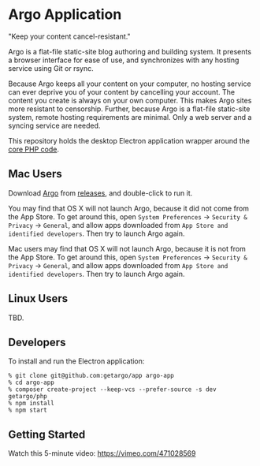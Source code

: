# Argo Application

"Keep your content cancel-resistant."

Argo is a flat-file static-site blog authoring and building system. It presents
a browser interface for ease of use, and synchronizes with any hosting service
using Git or rsync.

Because Argo keeps all your content on your computer, no hosting service can
ever deprive you of your content by cancelling your account. The content you
create is always on your own computer. This makes Argo sites more resistant to
censorship. Further, because Argo is a flat-file static-site system, remote
hosting requirements are minimal. Only a web server and a syncing service are
needed.

This repository holds the desktop Electron application wrapper around the
[core PHP code](https://github.com/getargo/php).

## Mac Users

Download
[Argo](https://github.com/getargo/app/releases/download/1.1.0/Argo.app.zip)
from [releases](https://github.com/getargo/app/releases), and double-click to
run it.

You may find that OS X will not launch Argo, because it did not come from the
App Store. To get around this, open `System Preferences` -> `Security & Privacy`
-> `General`, and allow apps downloaded from `App Store and identified
developers`. Then try to launch Argo again.

Mac users may find that OS X will not launch Argo, because it is not from the
App Store. To get around this, open `System Preferences` -> `Security & Privacy`
-> `General`, and allow apps downloaded from `App Store and identified
developers`. Then try to launch Argo again.

## Linux Users

TBD.

## Developers

To install and run the Electron application:

```
% git clone git@github.com:getargo/app argo-app
% cd argo-app
% composer create-project --keep-vcs --prefer-source -s dev getargo/php
% npm install
% npm start
```

## Getting Started

Watch this 5-minute video: <https://vimeo.com/471028569>
